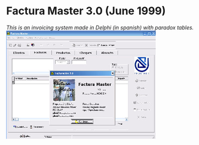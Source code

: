 # Factura Master 3.0 (June 1999)
_This is an invoicing system made in Delphi (in spanish) with paradox tables._
![](https://github.com/hectormoralespiloni/Factura-Master-3.0/blob/master/factura_full.jpg)